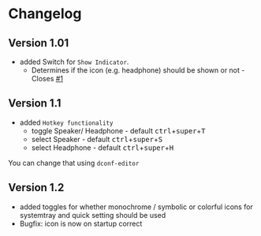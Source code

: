 # Changelog

## Version 1.01

* added Switch for `Show Indicator`.
  * Determines if the icon (e.g. headphone) should be shown or not - Closes [#1](https://github.com/Blackstareye/toggleAudio-blackeyeprojects.de/issues/1)

## Version 1.1

* added `Hotkey functionality`
  * toggle Speaker/ Headphone  - default <kbd>ctrl</kbd>+<kbd>super</kbd>+<kbd>T</kbd>
  * select Speaker  - default <kbd>ctrl</kbd>+<kbd>super</kbd>+<kbd>S</kbd>
  * select Headphone  - default <kbd>ctrl</kbd>+<kbd>super</kbd>+<kbd>H</kbd>

You can change that using `dconf-editor`

## Version 1.2

 * added toggles for whether monochrome / symbolic or colorful icons   for systemtray and quick setting should be used
 * Bugfix: icon is now on startup correct